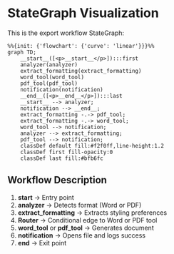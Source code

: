 # StateGraph Visualization

This is the export workflow StateGraph:

```mermaid
%%{init: {'flowchart': {'curve': 'linear'}}}%%
graph TD;
	__start__([<p>__start__</p>]):::first
	analyzer(analyzer)
	extract_formatting(extract_formatting)
	word_tool(word_tool)
	pdf_tool(pdf_tool)
	notification(notification)
	__end__([<p>__end__</p>]):::last
	__start__ --> analyzer;
	notification --> __end__;
	extract_formatting -.-> pdf_tool;
	extract_formatting -.-> word_tool;
	word_tool --> notification;
	analyzer --> extract_formatting;
	pdf_tool --> notification;
	classDef default fill:#f2f0ff,line-height:1.2
	classDef first fill-opacity:0
	classDef last fill:#bfb6fc
```

## Workflow Description

1. **__start__** → Entry point
2. **analyzer** → Detects format (Word or PDF)
3. **extract_formatting** → Extracts styling preferences
4. **Router** → Conditional edge to Word or PDF tool
5. **word_tool** or **pdf_tool** → Generates document
6. **notification** → Opens file and logs success
7. **__end__** → Exit point

